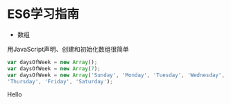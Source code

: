 ﻿# ES6学习指南

* 数组

用JavaScript声明、创建和初始化数组很简单

```javascript
var daysOfWeek = new Array();
var daysOfWeek = new Array(7);
var daysOfWeek = new Array('Sunday', 'Monday', 'Tuesday', 'Wednesday',
'Thursday', 'Friday', 'Saturday');
```


Hello